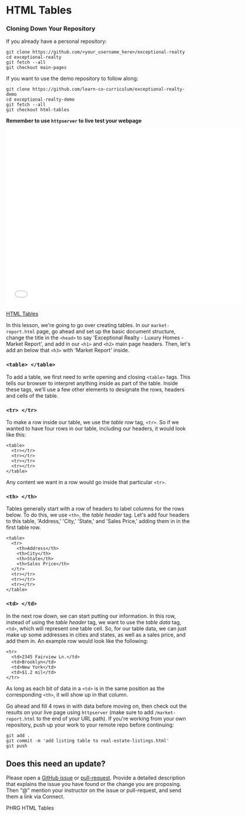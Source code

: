 # HTML Tables

### Cloning Down Your Repository

If you already have a personal repository:

```
git clone https://github.com/<your_username_here>/exceptional-realty
cd exceptional-realty
git fetch --all
git checkout main-pages
```

If you want to use the demo repository to follow along:

```
git clone https://github.com/learn-co-curriculum/exceptional-realty-demo
cd exceptional-realty-demo
git fetch --all
git checkout html-tables
```

**Remember to use `httpserver` to live test your webpage**

<iframe width="640" height="480" src="//www.youtube.com/embed/mHeCqIctSRU?rel=0&modestbranding=1" frameborder="0" allowfullscreen></iframe>

<p><a href="https://www.youtube.com/watch?v=mHeCqIctSRU">HTML Tables</a></p>

In this lesson, we're going to go over creating tables. In our
`market-report.html` page, go ahead and set up the basic document structure,
change the title in the `<head>` to say 'Exceptional Realty - Luxury Homes -
Market Report', and add in our `<h1>` and `<h2>` main page headers. Then, let's
add an below that `<h3>` with 'Market Report' inside.

### `<table> </table>`

To add a table, we first need to write opening and closing `<table>` tags. This
tells our browser to interpret anything inside as part of the table. Inside
these tags, we'll use a few other elements to designate the rows, headers and
cells of the table.

### `<tr> </tr>`

To make a row inside our table, we use the _table row_ tag, `<tr>`. So if we
wanted to have four rows in our table, including our headers, it would look
like this:

```
<table>
  <tr></tr>
  <tr></tr>
  <tr></tr>
  <tr></tr>
</table>
```

Any content we want in a row would go inside that particular `<tr>`.

### `<th> </th>`

Tables generally start with a row of headers to label columns for the rows
below. To do this, we use `<th>`, the _table header_ tag. Let's add four
headers to this table, 'Address,' 'City,' 'State,' and 'Sales Price,' adding
them in in the first table row.

```
<table>
  <tr>
    <th>Address</th>
    <th>City</th>
    <th>State</th>
    <th>Sales Price</th>
  </tr>
  <tr></tr>
  <tr></tr>
  <tr></tr>
</table>
```

### `<td> </td>`

In the next row down, we can start putting our information. In this row,
instead of using the _table header_ tag, we want to use the _table data_ tag,
`<td>`, which will represent one table cell. So, for our table data, we can
just make up some addresses in cities and states, as well as a sales price, and
add them in. An example row would look like the following:

```
<tr>
  <td>2345 Fairview Ln.</td>
  <td>Brooklyn</td>
  <td>New York</td>
  <td>$1.2 mil</td>
</tr>
```

As long as each bit of data in a `<td>` is in the same position as the
corresponding `<th>`, it will show up in that column.

Go ahead and fill 4 rows in with data before moving on, then check out the
results on your live page using `httpserver` (make sure to add
`/market-report.html` to the end of your URL path). If you're working from your
own repository, push up your work to your remote repo before continuing:

```
git add .
git commit -m 'add listing table to real-estate-listings.html'
git push
```

## Does this need an update?
 Please open a [GitHub issue](https://github.com/learn-co-curriculum/phrg-html-tables/issues) or [pull-request](https://github.com/learn-co-curriculum/phrg-html-tables/pulls). Provide a detailed description that explains the issue you have found or the change you are proposing. Then "@" mention your instructor on the issue or pull-request, and send them a link via Connect.

<p data-visibility='hidden'>PHRG HTML Tables</p>
